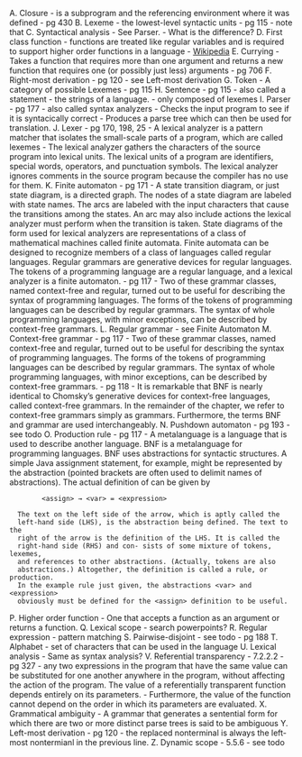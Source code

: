 A. Closure
    - is a subprogram and the referencing environment where it was defined 
    - pg 430
B. Lexeme
    - the lowest-level syntactic units
    - pg 115
    - note that 
C. Syntactical analysis
    - See Parser.
    - What is the difference?
D. First class function
    - functions are treated like regular variables and is required to support
      higher order functions in a language
    - <a href="http://en.wikipedia.org/wiki/First-class_function">Wikipedia</a>
E. Currying
    - Takes a function that requires more than one argument and returns a new
      function that requires one (or possibly just less) arguments
    - pg 706
F. Right-most derivation
    - pg 120
    - see Left-most derivation
G. Token
    - A category of possible Lexemes
    - pg 115
H. Sentence
    - pg 115
    - also called a statement
    - the strings of a language.
    - only composed of lexemes
I. Parser
    - pg 177
    - also called syntax analyzers
    - Checks the input program to see if it is syntacically correct
    - Produces a parse tree which can then be used for translation.
J. Lexer
    - pg 170, 198, 25
    - A lexical analyzer is a pattern matcher that isolates the small-scale
      parts of a program, which are called lexemes
    - The lexical analyzer gathers the characters of the source program into
      lexical units. The lexical units of a program are identifiers, special
      words, operators, and punctuation symbols. The lexical analyzer ignores
      comments in the source program because the compiler has no use for them.
K. Finite automaton
    - pg 171
    - A state transition diagram, or just state diagram, is a directed graph.
      The nodes of a state diagram are labeled with state names. The arcs are
      labeled with the input characters that cause the transitions among the
      states. An arc may also include actions the lexical analyzer must perform
      when the transition is taken. State diagrams of the form used for lexical
      analyzers are representations of a class of mathematical machines called
      finite automata. Finite automata can be designed to recognize members of a
      class of languages called regular languages. Regular grammars are
      generative devices for regular languages. The tokens of a programming
      language are a regular language, and a lexical analyzer is a finite
      automaton.
    - pg 117
    - Two of these grammar classes, named context-free and regular, turned out
      to be useful for describing the syntax of programming languages. The forms
      of the tokens of programming languages can be described by regular
      grammars. The syntax of whole programming languages, with minor
      exceptions, can be described by context-free grammars.
L. Regular grammar
    - see Finite Automaton
M. Context-free grammar
    - pg 117
    - Two of these grammar classes, named context-free and regular, turned out
      to be useful for describing the syntax of programming languages. The forms
      of the tokens of programming languages can be described by regular
      grammars. The syntax of whole programming languages, with minor
      exceptions, can be described by context-free grammars.
    - pg 118
    - It is remarkable that BNF is nearly identical to Chomsky’s generative
      devices for context-free languages, called context-free grammars. In the
      remainder of the chapter, we refer to context-free grammars simply as
      grammars. Furthermore, the terms BNF and grammar are used
      interchangeably.
N. Pushdown automaton
    - pg 193
    - see todo
O. Production rule
    - pg 117
    - A metalanguage is a language that is used to describe another language.
      BNF is a metalanguage for programming languages. BNF uses abstractions for
      syntactic structures. A simple Java assignment statement, for example,
      might be represented by the abstraction <assign> (pointed brackets are
      often used to delimit names of abstractions). The actual definition of
      <assign> can be given by 

            <assign> → <var> = <expression>

      The text on the left side of the arrow, which is aptly called the
      left-hand side (LHS), is the abstraction being defined. The text to the
      right of the arrow is the definition of the LHS. It is called the
      right-hand side (RHS) and con- sists of some mixture of tokens, lexemes,
      and references to other abstractions. (Actually, tokens are also
      abstractions.) Altogether, the definition is called a rule, or production.
      In the example rule just given, the abstractions <var> and <expression>
      obviously must be defined for the <assign> definition to be useful.
P. Higher order function
    - One that accepts a function as an argument or returns a function.
Q. Lexical scope
    - search powerpoints?
R. Regular expression
    - pattern matching
S. Pairwise-disjoint
    - see todo
    - pg 188
T. Alphabet
    - set of characters that can be used in the language
U. Lexical analysis
    - Same as syntax analysis?
V. Referential transparency
    - 7.2.2.2
    - pg 327
    - any two expressions in the program that have the same value can be
      substituted for one another anywhere in the program, without affecting the
      action of the program. The value of a referentially transparent function
      depends entirely on its parameters.
    - Furthermore, the value of the function cannot depend on the order in which
      its parameters are evaluated.
X. Grammatical ambiguity
    - A grammar that generates a sentential form for which there are two or more
      distinct parse trees is said to be ambiguous
Y. Left-most derivation
    - pg 120
    - the replaced nonterminal is always the left-most nontermianl in the
      previous line.
Z. Dynamic scope
    - 5.5.6
    - see todo

